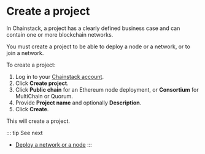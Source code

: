 # Create a project

In Chainstack, a project has a clearly defined business case and can contain one or more blockchain networks.

You must create a project to be able to deploy a node or a network, or to join a network.

To create a project:

1. Log in to your [Chainstack account](https://console.chainstack.com/).
1. Click **Create project**.
1. Click **Public chain** for an Ethereum node deployment, or **Consortium** for MultiChain or Quorum.
1. Provide **Project name** and optionally **Description**.
1. Click **Create**.

This will create a project.

::: tip See next
* [Deploy a network or a node](/quickstart/deploy-a-network-or-a-node)
:::